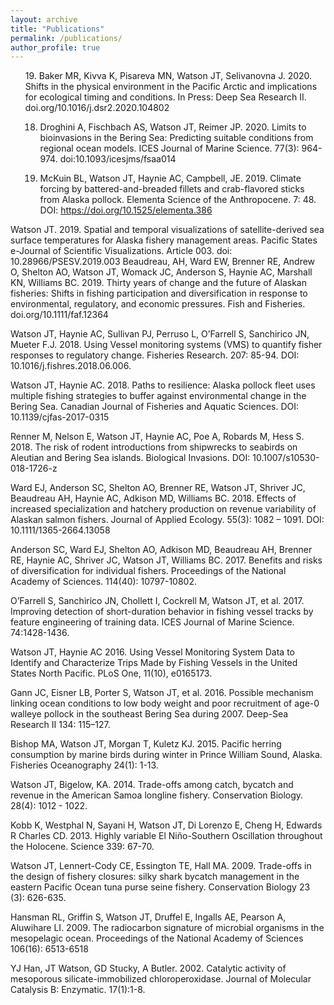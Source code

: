 ```yaml
---
layout: archive
title: "Publications"
permalink: /publications/
author_profile: true
---
```


<ol reverse>
19. Baker MR, Kivva K, Pisareva MN, Watson JT, Selivanovna J. 2020. Shifts in the physical environment in the Pacific Arctic and implications for ecological timing and conditions. In Press: Deep Sea Research II. doi.org/10.1016/j.dsr2.2020.104802

18. Droghini A, Fischbach AS, Watson JT, Reimer JP. 2020. Limits to bioinvasions in the Bering Sea: Predicting suitable conditions from regional ocean models. ICES Journal of Marine Science. 77(3): 964-974. doi:10.1093/icesjms/fsaa014

17. McKuin BL, Watson JT, Haynie AC, Campbell, JE. 2019. Climate forcing by battered-and-breaded fillets and crab-flavored sticks from Alaska pollock. Elementa Science of the Anthropocene. 7: 48. DOI: https://doi.org/10.1525/elementa.386
</ol reverse>

Watson JT. 2019. Spatial and temporal visualizations of satellite-derived sea surface temperatures for Alaska fishery management areas. Pacific States e-Journal of Scientific Visualizations. Article 003. doi: 10.28966/PSESV.2019.003
Beaudreau, AH, Ward EW, Brenner RE, Andrew O, Shelton AO, Watson JT, Womack JC, Anderson S, Haynie AC, Marshall KN, Williams BC. 2019. Thirty years of change and the future of Alaskan fisheries: Shifts in fishing participation and diversification in response to environmental, regulatory, and economic pressures. Fish and Fisheries. doi.org/10.1111/faf.12364

Watson JT, Haynie AC, Sullivan PJ, Perruso L, O’Farrell S, Sanchirico JN, Mueter F.J. 2018. Using Vessel monitoring systems (VMS) to quantify fisher responses to regulatory change. Fisheries Research. 207: 85-94. DOI: 10.1016/j.fishres.2018.06.006.

Watson JT, Haynie AC. 2018. Paths to resilience: Alaska pollock fleet uses multiple fishing strategies to buffer against environmental change in the Bering Sea. Canadian Journal of Fisheries and Aquatic Sciences. DOI: 10.1139/cjfas-2017-0315

Renner M, Nelson E, Watson JT, Haynie AC, Poe A, Robards M, Hess S. 2018. The risk of rodent introductions from shipwrecks to seabirds on Aleutian and Bering Sea islands. Biological Invasions. DOI: 10.1007/s10530-018-1726-z

Ward EJ, Anderson SC, Shelton AO, Brenner RE, Watson JT, Shriver JC, Beaudreau AH, Haynie AC, Adkison MD, Williams BC. 2018. Effects of increased specialization and hatchery production on revenue variability of Alaskan salmon fishers. Journal of Applied Ecology. 55(3): 1082 – 1091. DOI: 10.1111/1365-2664.13058

Anderson SC, Ward EJ, Shelton AO, Adkison MD, Beaudreau AH, Brenner RE, Haynie AC, Shriver JC, Watson JT, Williams BC. 2017. Benefits and risks of diversification for individual fishers. Proceedings of the National Academy of Sciences. 114(40): 10797-10802.

O’Farrell S, Sanchirico JN, Chollett I, Cockrell M, Watson JT, et al. 2017. Improving detection of short-duration behavior in fishing vessel tracks by feature engineering of training data. ICES Journal of Marine Science. 74:1428-1436.

Watson JT, Haynie AC 2016. Using Vessel Monitoring System Data to Identify and Characterize Trips Made by Fishing Vessels in the United States North Pacific. PLoS One, 11(10), e0165173.

Gann JC, Eisner LB, Porter S, Watson JT, et al. 2016. Possible mechanism linking ocean conditions to low body weight and poor recruitment of age-0 walleye pollock in the southeast Bering Sea during 2007. Deep-Sea Research II 134: 115–127.

Bishop MA, Watson JT, Morgan T, Kuletz KJ. 2015. Pacific herring consumption by marine birds during winter in Prince William Sound, Alaska. Fisheries Oceanography 24(1): 1-13.

Watson JT, Bigelow, KA. 2014. Trade-offs among catch, bycatch and revenue in the American Samoa longline fishery. Conservation Biology. 28(4): 1012 - 1022.

Kobb K, Westphal N, Sayani H, Watson JT, Di Lorenzo E, Cheng H, Edwards R Charles CD. 2013. Highly variable El Niño-Southern Oscillation throughout the Holocene. Science 339: 67-70.

Watson JT, Lennert-Cody CE, Essington TE, Hall MA. 2009. Trade-offs in the design of fishery closures: silky shark bycatch management in the eastern Pacific Ocean tuna purse seine fishery. Conservation Biology 23 (3): 626-635.

Hansman RL, Griffin S, Watson JT, Druffel E, Ingalls AE, Pearson A, Aluwihare LI. 2009. The radiocarbon signature of microbial organisms in the mesopelagic ocean. Proceedings of the National Academy of Sciences 106(16): 6513-6518

YJ Han, JT Watson, GD Stucky, A Butler. 2002. Catalytic activity of mesoporous silicate-immobilized chloroperoxidase. Journal of Molecular Catalysis B: Enzymatic. 17(1):1-8.
